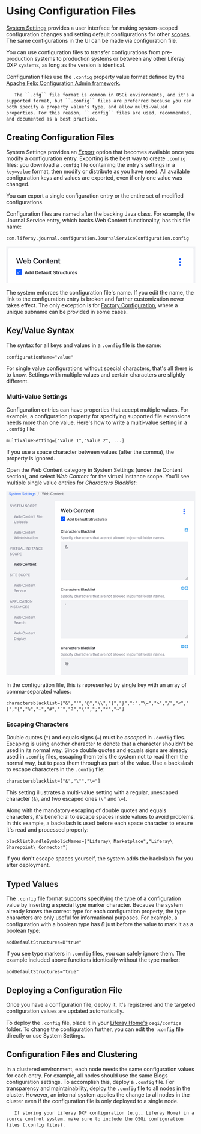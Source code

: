 # Using Configuration Files

[System Settings](../system-settings.md) provides a user interface for making system-scoped configuration changes and setting default configurations for other [scopes](../understanding-configuration-scope.md). The same configurations in the UI can be made via configuration file.

You can use configuration files to transfer configurations from pre-production systems to production systems or between any other Liferay DXP systems, as long as the version is identical.

Configuration files use the `.config` property value format defined by the [Apache Felix Configuration Admin framework](http://felix.apache.org/documentation/subprojects/apache-felix-config-admin.html).

```note::
   The ``.cfg`` file format is common in OSGi environments, and it's a supported format, but ``.config`` files are preferred because you can both specify a property value's type, and allow multi-valued properties. For this reason, ``.config`` files are used, recommended, and documented as a best practice.
```

## Creating Configuration Files

System Settings provides an [*Export*](../system-settings.md#exporting-and-deploying-configurations) option that becomes available once you modify a configuration entry. Exporting is the best way to create `.config` files: you download a `.config` file containing the entry's settings in a `key=value` format, then modify or distribute as you have need. All available configuration keys and values are exported, even if only one value was changed.

You can export a single configuration entry or the entire set of modified configurations.

Configuration files are named after the backing Java class. For example, the Journal Service entry, which backs Web Content functionality, has this file name:

```bash
com.liferay.journal.configuration.JournalServiceConfiguration.config
```

![The Web Content System Settings entry has the back-end ID com.liferay.journal.configuration.JournalServiceConfiguration.](./using-configuration-files/images/01.png)

The system enforces the configuration file's name. If you edit the name, the link to the configuration entry is broken and further customization never takes effect. The only exception is for [Factory Configuration](./using-factory-configuration.md), where a unique subname can be provided in some cases.

## Key/Value Syntax

The syntax for all keys and values in a `.config` file is the same:

```properties
configurationName="value"
```

For single value configurations without special characters, that's all there is to know. Settings with multiple values and certain characters are slightly different.

### Multi-Value Settings

Configuration entries can have properties that accept multiple values. For example, a configuration property for specifying supported file extensions needs more than one value. Here's how to write a multi-value setting in a `.config` file:

```properties
multiValueSetting=["Value 1","Value 2", ...]
```

If you use a space character between values (after the comma), the property is ignored.

Open the Web Content category in System Settings (under the Content section), and select *Web Content* for the virtual instance scope. You'll see multiple single value entries for *Characters Blacklist*:

![The Web Content System Settings entry has many Characters Blacklist fields.](./using-configuration-files/images/02.png)

In the configuration file, this is represented by single key with an array of comma-separated values:

```properties
charactersblacklist=["&","'","@","\\","]","}",":","\=",">","/","<","[","{","%","+","#","`","?","\"",";","*","~"]
```

### Escaping Characters

Double quotes (`"`) and equals signs (`=`) must be *escaped* in `.config` files.  Escaping is using another character to denote that a character shouldn't be used in its normal way. Since double quotes and equals signs are already used in `.config` files, escaping them tells the system not to read them the normal way, but to pass them through as part of the value. Use a backslash to escape characters in the `.config` file:

```properties
charactersblacklist=["&","\"","\="]
```

This setting illustrates a multi-value setting with a regular, unescaped character (`&`), and two escaped ones (`\"` and `\=`).

Along with the mandatory escaping of double quotes and equals characters, it's beneficial to escape spaces inside values to avoid problems. In this example, a backslash is used before each space character to ensure it's read and processed properly:

```properties
blacklistBundleSymbolicNames=["Liferay\ Marketplace","Liferay\ Sharepoint\ Connector"]
```

If you don't escape spaces yourself, the system adds the backslash for you after deployment.

## Typed Values

The `.config` file format supports specifying the type of a configuration value by inserting a special type marker character. Because the system already knows the correct type for each configuration property, the type characters are only useful for informational purposes. For example, a configuration with a boolean type has *B* just before the value to mark it as a boolean type:

```properties
addDefaultStructures=B"true"
```

If you see type markers in `.config` files, you can safely ignore them. The example included above functions identically without the type marker:

```properties
addDefaultStructures="true"
```

## Deploying a Configuration File

Once you have a configuration file, deploy it. It's registered and the targeted configuration values are updated automatically.

To deploy the `.config` file, place it in your [Liferay Home's](../../../installation-and-upgrades/reference/liferay-home.md) `osgi/configs` folder. To change the configuration further, you can edit the `.config` file directly or use System Settings.

## Configuration Files and Clustering

In a clustered environment, each node needs the same configuration values for each entry. For example, all nodes should use the same Blogs configuration settings. To accomplish this, deploy a `.config` file. For transparency and maintainability, deploy the `.config` file to all nodes in the cluster. However, an internal system applies the change to all nodes in the cluster even if the configuration file is only deployed to a single node.

```important::
   If storing your Liferay DXP configuration (e.g., Liferay Home) in a source control system, make sure to include the OSGi configuration files (.config files).
```
